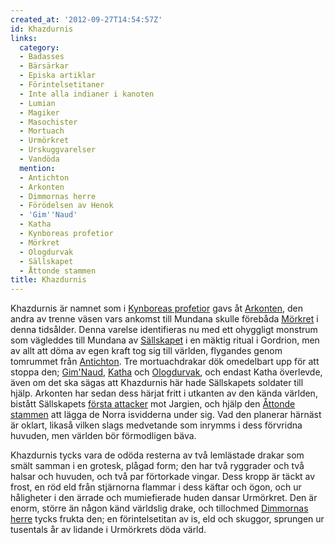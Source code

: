 ```yaml
---
created_at: '2012-09-27T14:54:57Z'
id: Khazdurnis
links:
  category:
  - Badasses
  - Bärsärkar
  - Episka artiklar
  - Förintelsetitaner
  - Inte alla indianer i kanoten
  - Lumian
  - Magiker
  - Masochister
  - Mortuach
  - Urmörkret
  - Urskuggvarelser
  - Vandöda
  mention:
  - Antichton
  - Arkonten
  - Dimmornas herre
  - Förödelsen av Henok
  - 'Gim''Naud'
  - Katha
  - Kynboreas profetior
  - Mörkret
  - Ologdurvak
  - Sällskapet
  - Åttonde stammen
title: Khazdurnis
---
```


Khazdurnis är namnet som i [Kynboreas profetior] gavs åt [Arkonten], den andra av trenne väsen vars
ankomst till Mundana skulle förebåda [Mörkret] i denna tidsålder. Denna varelse identifieras nu med
ett ohyggligt monstrum som vägleddes till Mundana av [Sällskapet] i en mäktig ritual i Gordrion, men
av allt att döma av egen kraft tog sig till världen, flygandes genom tomrummet från [Antichton]. Tre
mortuachdrakar dök omedelbart upp för att stoppa den; [Gim'Naud], [Katha] och [Ologdurvak], och
endast Katha överlevde, även om det ska sägas att Khazdurnis här hade Sällskapets soldater till
hjälp. Arkonten har sedan dess härjat fritt i utkanten av den kända världen, bistått Sällskapets
[första attacker] mot Jargien, och hjälp den [Åttonde stammen] att lägga de Norra isvidderna under
sig. Vad den planerar härnäst är oklart, likaså vilken slags medvetande som inrymms i dess förvridna
huvuden, men världen bör förmodligen bäva.

Khazdurnis tycks vara de odöda resterna av två lemlästade drakar som smält samman i en grotesk,
plågad form; den har två ryggrader och två halsar och huvuden, och två par förtorkade vingar. Dess
kropp är täckt av frost, en röd eld från stjärnorna flammar i dess käftar och ögon, och ur
håligheter i den ärrade och mumiefierade huden dansar Urmörkret. Den är enorm, större än någon känd
världslig drake, och tillochmed [Dimmornas herre] tycks frukta den; en förintelsetitan av is, eld
och skuggor, sprungen ur tusentals år av lidande i Urmörkrets döda värld.

  [Kynboreas profetior]: Kynboreas_profetior
  [Arkonten]: Arkonten
  [Mörkret]: Mörkret
  [Sällskapet]: Sällskapet
  [Antichton]: Antichton
  [Gim'Naud]: GimNaud
  [Katha]: Katha
  [Ologdurvak]: Ologdurvak
  [första attacker]: Förödelsen_av_Henok
  [Åttonde stammen]: Åttonde_stammen
  [Dimmornas herre]: Dimmornas_herre